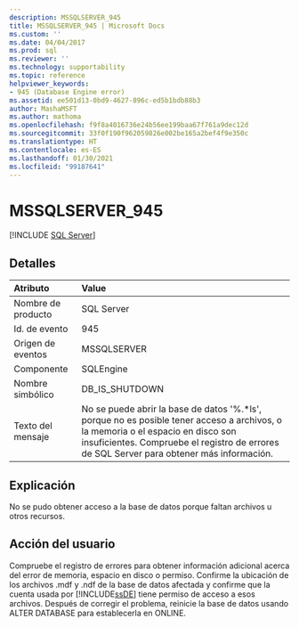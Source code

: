 ```yaml
---
description: MSSQLSERVER_945
title: MSSQLSERVER_945 | Microsoft Docs
ms.custom: ''
ms.date: 04/04/2017
ms.prod: sql
ms.reviewer: ''
ms.technology: supportability
ms.topic: reference
helpviewer_keywords:
- 945 (Database Engine error)
ms.assetid: ee501d13-0bd9-4627-896c-ed5b1bdb88b3
author: MashaMSFT
ms.author: mathoma
ms.openlocfilehash: f9f8a4016736e24b56ee199baa67f761a9dec12d
ms.sourcegitcommit: 33f0f190f962059826e002be165a2bef4f9e350c
ms.translationtype: HT
ms.contentlocale: es-ES
ms.lasthandoff: 01/30/2021
ms.locfileid: "99187641"
---
```

# <a name="mssqlserver_945"></a>MSSQLSERVER_945
 [!INCLUDE [SQL Server](../../includes/applies-to-version/sqlserver.md)]
  
## <a name="details"></a>Detalles  
  
| Atributo | Value |  
| :-------- | :---- |  
|Nombre de producto|SQL Server|  
|Id. de evento|945|  
|Origen de eventos|MSSQLSERVER|  
|Componente|SQLEngine|  
|Nombre simbólico|DB_IS_SHUTDOWN|  
|Texto del mensaje|No se puede abrir la base de datos '%.*ls', porque no es posible tener acceso a archivos, o la memoria o el espacio en disco son insuficientes.  Compruebe el registro de errores de SQL Server para obtener más información.|  
  
## <a name="explanation"></a>Explicación  
No se pudo obtener acceso a la base de datos porque faltan archivos u otros recursos.  
  
## <a name="user-action"></a>Acción del usuario  
Compruebe el registro de errores para obtener información adicional acerca del error de memoria, espacio en disco o permiso. Confirme la ubicación de los archivos .mdf y .ndf de la base de datos afectada y confirme que la cuenta usada por [!INCLUDE[ssDE](../../includes/ssde-md.md)] tiene permiso de acceso a esos archivos. Después de corregir el problema, reinicie la base de datos usando ALTER DATABASE para establecerla en ONLINE.  
  
